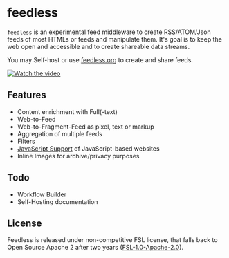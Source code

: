 # feedless

`feedless` is an experimental feed middleware to create RSS/ATOM/Json feeds of most HTMLs or feeds and manipulate them. It's goal is to keep the web open and accessible and to create shareable data streams.

You may Self-host or use [feedless.org](https://feedless.org) to create and share feeds.


[![Watch the video](docs/screenshot.png)](https://www.youtube.com/watch?v=PolMYwBVmzc)

## Features
- Content enrichment with Full(-text)
- Web-to-Feed
- Web-to-Fragment-Feed as pixel, text or markup
- Aggregation of multiple feeds
- Filters
- [JavaScript Support](./packages/agent/README.md) of JavaScript-based websites
- Inline Images for archive/privacy purposes


## Todo
- Workflow Builder
- Self-Hosting documentation

## License

Feedless is released under non-competitive FSL license, that falls back to Open Source Apache 2 after two years ([FSL-1.0-Apache-2.0](https://fsl.software/)).
